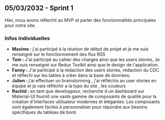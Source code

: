 
## 05/03/2032 - Sprint 1

Hier, nous avons réflechit au MVP et parler des fonctionnalités principales pour notre site.

### Infos individuelles

- **Maxime :** j'ai participé à la réunion de début de projet et je me suis renseigné sur le fonctionnement des flux RSS 
- **Tom :** J'ai participé au cahier des charges ainsi que les users stories, Je me suis renseigné sur Redux Toolkit ainsi que le design de l'application.
- **Fanny :** J'ai participé à la rédaction des users stories, rédaction du CDC et réflechi sur les tables à créer dans la base de données; 
- **Julien :** j'ai effectuer un brainstorming , j'ai réfléchis au user stories en équipe et je vais réfléchir a la typo du site , les couleurs
- **Rachid :** en tant que developpeur, recherche d un dashboard sur Material-UI fournit une vaste gamme de composants de qualité pour la création d'interfaces utilisateur modernes et élégantes. Les composants sont également faciles à personnaliser pour répondre aux besoins spécifiques du tableau de bord.
